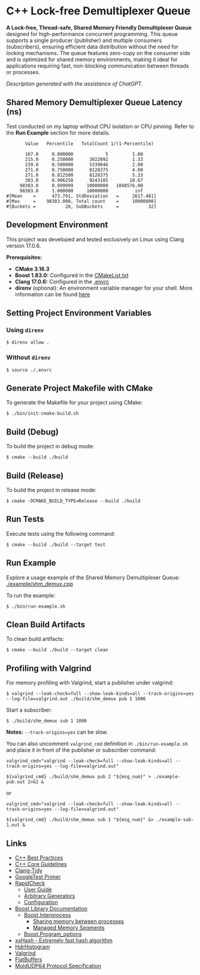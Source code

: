 # C++ Lock-free Demultiplexer Queue

**A Lock-free, Thread-safe, Shared Memory Friendly Demultiplexer Queue** designed for high-performance concurrent programming. This queue supports a single producer (publisher) and multiple consumers (subscribers), ensuring efficient data distribution without the need for locking mechanisms. The queue features zero-copy on the consumer side and is optimized for shared memory environments, making it ideal for applications requiring fast, non-blocking communication between threads or processes.

_Description generated with the assistance of ChatGPT._

## Shared Memory Demultiplexer Queue Latency (ns)

Test conducted on my laptop without CPU isolation or CPU pinning. Refer to the **Run Example** section for more details.

```
       Value   Percentile   TotalCount 1/(1-Percentile)

       167.0     0.000000            5         1.00
       215.0     0.250000      3022092         1.33
       239.0     0.500000      5339846         2.00
       271.0     0.750000      8128375         4.00
       271.0     0.812500      8128375         5.33
       303.0     0.906250      9243185        10.67
     98303.0     0.999999     10000000   1048576.00
     98303.0     1.000000     10000000          inf
#[Mean    =      473.791, StdDeviation   =     2617.481]
#[Max     =    98303.000, Total count    =     10000000]
#[Buckets =           28, SubBuckets     =           32]
```

## Development Environment

This project was developed and tested exclusively on Linux using Clang version 17.0.6.

**Prerequisites:**

- **CMake 3.16.3**
- **Boost 1.83.0:** Configured in the [CMakeList.txt](./CMakeLists.txt)
- **Clang 17.0.6:** Configured in the [.envrc](./.envrc)
- **direnv** (optional): An environment variable manager for your shell. More information can be found [here](https://direnv.net/)

## Setting Project Environment Variables

### Using `direnv`

```
$ direnv allow .
```

### Without `direnv`

```
$ source ./.envrc
```

## Generate Project Makefile with CMake

To generate the Makefile for your project using CMake:

```
$ ./bin/init-cmake-build.sh
```

## Build (Debug)

To build the project in debug mode:

```
$ cmake --build ./build
```

## Build (Release)

To build the project in release mode:

```
$ cmake -DCMAKE_BUILD_TYPE=Release --build ./build
```

## Run Tests

Execute tests using the following command:

```
$ cmake --build ./build --target test
```

## Run Example

Explore a usage example of the Shared Memory Demultiplexer Queue: [./example/shm_demux.cpp](./example/shm_demux.cpp)

To run the example:

```
$ ./bin/run-example.sh
```

## Clean Build Artifacts

To clean build artifacts:

```
$ cmake --build ./build --target clean
```

## Profiling with Valgrind

For memory profiling with Valgrind, start a publisher under valgrind:

```
$ valgrind --leak-check=full --show-leak-kinds=all --track-origins=yes --log-file=valgrind.out ./build/shm_demux pub 1 1000
```

Start a subscriber:

```
$ ./build/shm_demux sub 1 1000
```

**Notes:** `--track-origins=yes` can be slow.

You can also uncomment `valgrind_cmd` definition in `./bin/run-example.sh` and place it in front of the publisher or subscriber command:

```
valgrind_cmd="valgrind --leak-check=full --show-leak-kinds=all --track-origins=yes --log-file=valgrind.out"

${valgrind_cmd} ./build/shm_demux pub 2 "${msg_num}" > ./example-pub.out 2>&1 &
```

or

```
valgrind_cmd="valgrind --leak-check=full --show-leak-kinds=all --track-origins=yes --log-file=valgrind.out"

${valgrind_cmd} ./build/shm_demux sub 1 "${msg_num}" &> ./example-sub-1.out &
```

## Links

- [C++ Best Practices](https://github.com/cpp-best-practices/cppbestpractices/blob/master/00-Table_of_Contents.md)
- [C++ Core Guidelines](https://isocpp.github.io/CppCoreGuidelines/CppCoreGuidelines)
- [Clang-Tidy](https://clang.llvm.org/extra/clang-tidy/)
- [GoogleTest Primer](https://google.github.io/googletest/primer.html)
- [RapidCheck](https://github.com/emil-e/rapidcheck)
  - [User Guide](https://github.com/emil-e/rapidcheck/blob/master/doc/user_guide.md)
  - [Arbitrary Generators](https://github.com/emil-e/rapidcheck/blob/master/doc/generators.md#arbitrary)
  - [Configuration](https://github.com/emil-e/rapidcheck/blob/master/doc/configuration.md)
- [Boost Library Documentation](https://www.boost.org/doc/libs/)
  - [Boost.Interprocess](https://www.boost.org/doc/libs/1_83_0/doc/html/interprocess.html)
    - [Sharing memory between processes](https://www.boost.org/doc/libs/1_83_0/doc/html/interprocess/sharedmemorybetweenprocesses.html)
    - [Managed Memory Segments](https://www.boost.org/doc/libs/1_83_0/doc/html/interprocess/managed_memory_segments.html)
  - [Boost.Program_options](https://www.boost.org/doc/libs/1_83_0/doc/html/program_options.html)
- [xxHash - Extremely fast hash algorithm](https://github.com/Cyan4973/xxHash)
- [HdrHistogram](http://hdrhistogram.org/)
- [Valgrind](https://valgrind.org/)
- [FlatBuffers](https://flatbuffers.dev/flatbuffers_guide_use_cpp.html)
- [MoldUDP64 Protocol Specification](https://www.nasdaqtrader.com/content/technicalsupport/specifications/dataproducts/moldudp64.pdf)
